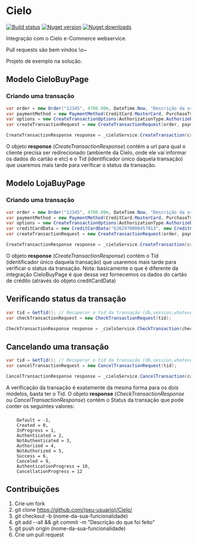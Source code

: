 Cielo
=====

[![Build status](https://ci.appveyor.com/api/projects/status/9nulf7grb2s8um37?svg=true)](https://ci.appveyor.com/project/lfreneda/cielo)
[![Nuget version](https://img.shields.io/nuget/v/Cielo.svg)](https://www.nuget.org/packages/Cielo/)
[![Nuget downloads](https://img.shields.io/nuget/dt/Cielo.svg)](https://www.nuget.org/packages/Cielo/)

Integração com o Cielo e-Commerce webservice.

Pull requests são bem vindos \o\~

Projeto de exemplo na solução.

Modelo CieloBuyPage
-----

### Criando uma transação

```c#
var order = new Order("12345", 4700.00m, DateTime.Now, "Descrição da ordem");
var paymentMethod = new PaymentMethod(CreditCard.MasterCard, PurchaseType.Credit);
var options = new CreateTransactionOptions(AuthorizationType.AuthorizePassByAuthentication, capture: true);
var createTransactionRequest = new CreateTransactionRequest(order, paymentMethod, options);

CreateTransactionResponse response = _cieloService.CreateTransaction(createTransactionRequest);
```

O objeto **response** (*CreateTransactionResponse*) contém a url para qual o cliente precisa ser redirecionado (ambiente da Cielo, onde ele vai informar os dados do cartão e etc) e o Tid (identificador único daquela transação) que usaremos mais tarde para verificar o status da transação.
		
Modelo LojaBuyPage
-----

### Criando uma transação

```c#
var order = new Order("12345", 4700.00m, DateTime.Now, "Descrição da ordem");
var paymentMethod = new PaymentMethod(CreditCard.MasterCard, PurchaseType.Credit);
var options = new CreateTransactionOptions(AuthorizationType.AuthorizePassByAuthentication, capture: true);
var creditCardData = new CreditCardData("6362970000457013", new CreditCardExpiration(2018, 05), SecurityCodeIndicator.Sent, 123);
var createTransactionRequest = new CreateTransactionRequest(order, paymentMethod, options, creditCardData);

CreateTransactionResponse response = _cieloService.CreateTransaction(createTransactionRequest);
```
	
O objeto **response** (*CreateTransactionResponse*) contém o Tid (identificador único daquela transação) que usaremos mais tarde para verificar o status da transação.
Nota: basicamente o que é diferente da integração CieloBuyPage é que dessa vez fornecemos os dados do cartão de crédito (através do objeto creditCardData)

Verificando status da transação
-----

```c#
var tid = GetTid(); // Recuperar o tid da transação (db,session,whatever)
var checkTransactionRequest = new CheckTransactionRequest(tid);

CheckTransactionResponse response = _cieloService.CheckTransaction(checkTransactionRequest);
```

Cancelando uma transação
-----

```c#
var tid = GetTid(); // Recuperar o tid da transação (db,session,whatever)
var cancelTransactionRequest = new CancelTransactionRequest(tid);

CancelTransactionResponse response = _cieloService.CancelTransaction(cancelTransactionRequest);
```

A verificação da transação é exatamente da mesma forma para os dois modelos, basta ter o Tid.
O objeto **response** (*CheckTransactionResponse* ou *CancelTransactionResponse*) contém o Status da transação que pode conter os seguintes valores:

### 
        Default = -1,
        Created = 0,
        InProgress = 1,
        Authenticated = 2,
        NotAuthenticated = 3,
        Authorized = 4,
        NotAuthorized = 5,
        Success = 6,
        Canceled = 9,
        AuthenticationProgress = 10,
        CancellationProgress = 12
        
        
## Contribuições 

1. Crie um fork
2. git clone https://github.com/(seu-usuario)/Cielo/
3. git checkout -b (nome-da-sua-funcionalidade)
4. git add --all && git commit -m "Descrição do que foi feito"
5. git push origin (nome-da-sua-funcionalidade)
6. Crie um pull request
